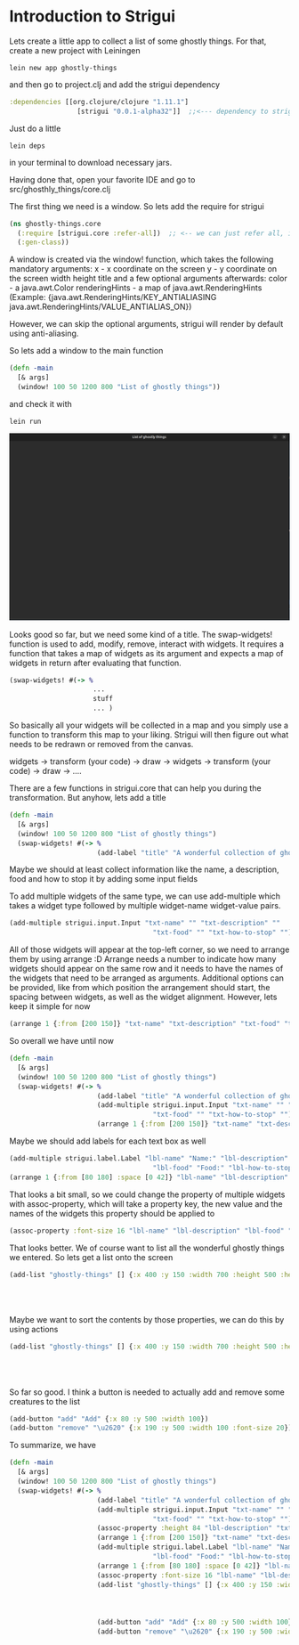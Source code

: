 # Introduction to Strigui

Lets create a little app to collect a list of some ghostly things. For that, create a new project with Leiningen

```
lein new app ghostly-things
```
and then go to project.clj and add the strigui dependency

```Clojure
:dependencies [[org.clojure/clojure "1.11.1"]
                 [strigui "0.0.1-alpha32"]]  ;;<--- dependency to strigui
```

Just do a little
```
lein deps
```
in your terminal to download necessary jars.

Having done that, open your favorite IDE and go to src/ghosthly_things/core.clj

The first thing we need is a window. So lets add the require for strigui

```Clojure
(ns ghostly-things.core
  (:require [strigui.core :refer-all])  ;; <-- we can just refer all, in bigger projects use an alias via :as gui  for example
  (:gen-class))
```

A window is created via the window! function, which takes the following mandatory arguments:
x - x coordinate on the screen
y - y coordinate on the screen
width
height
title
and a few optional arguments afterwards:
color - a java.awt.Color
renderingHints - a map of java.awt.RenderingHints (Example: {java.awt.RenderingHints/KEY_ANTIALIASING java.awt.RenderingHints/VALUE_ANTIALIAS_ON})

However, we can skip the optional arguments, strigui will render by default using anti-aliasing.

So lets add a window to the main function
```Clojure
(defn -main
  [& args]
  (window! 100 50 1200 800 "List of ghostly things"))
```

and check it with 
```
lein run
```

![](pics/tutorial-gt-01.png)

Looks good so far, but we need some kind of a title. The swap-widgets! function is used to add, modify, remove, interact with widgets.
It requires a function that takes a map of widgets as its argument and expects a map of widgets in return after evaluating that function.

```Clojure
(swap-widgets! #(-> %
                     ...
                     stuff
                     ... )
```

So basically all your widgets will be collected in a map and you simply use a function to transform this map to your liking. Strigui will
then figure out what needs to be redrawn or removed from the canvas.

widgets -> transform (your code) -> draw -> widgets -> transform (your code) -> draw -> .... 

There are a few functions in strigui.core that can help you during the transformation. But anyhow, lets add a title

```Clojure
(defn -main
  [& args]
  (window! 100 50 1200 800 "List of ghostly things")
  (swap-widgets! #(-> %
                      (add-label "title" "A wonderful collection of ghostly things" {:x 350 :y 50 :font-size 24}))))
```

Maybe we should at least collect information like the name, a description, food and how to stop it by adding some input fields

To add multiple widgets of the same type, we can use add-multiple which takes a widget type
followed by multiple widget-name widget-value pairs.

```Clojure
(add-multiple strigui.input.Input "txt-name" "" "txt-description" ""
                                    "txt-food" "" "txt-how-to-stop" "")
```

All of those widgets will appear at the top-left corner, so we need to arrange them by using arrange :D
Arrange needs a number to indicate how many widgets should appear on the same row and it needs to have the names of the widgets that need to be arranged as arguments.
Additional options can be provided, like from which position the arrangement should start, the spacing between widgets, as well as the widget alignment.
However, lets keep it simple for now

```Clojure
(arrange 1 {:from [200 150]} "txt-name" "txt-description" "txt-food" "txt-how-to-stop")
```

So overall we have until now

```Clojure
(defn -main
  [& args]
  (window! 100 50 1200 800 "List of ghostly things")
  (swap-widgets! #(-> %
                      (add-label "title" "A wonderful collection of ghostly things" {:x 350 :y 50 :font-size 24})
                      (add-multiple strigui.input.Input "txt-name" "" "txt-description" ""
                                    "txt-food" "" "txt-how-to-stop" "")
                      (arrange 1 {:from [200 150]} "txt-name" "txt-description" "txt-food" "txt-how-to-stop"))))
```

Maybe we should add labels for each text box as well

```Clojure
(add-multiple strigui.label.Label "lbl-name" "Name:" "lbl-description" "Description:"
                                    "lbl-food" "Food:" "lbl-how-to-stop" "Stop it with:")
(arrange 1 {:from [80 180] :space [0 42]} "lbl-name" "lbl-description" "lbl-food" "lbl-how-to-stop")
```

That looks a bit small, so we could change the property of multiple widgets with assoc-property,
which will take a property key, the new value and the names of the widgets this property should be applied to

```Clojure
(assoc-property :font-size 16 "lbl-name" "lbl-description" "lbl-food" "lbl-how-to-stop")
```

That looks better. We of course want to list all the wonderful ghostly things we entered. So lets get a list onto the screen

```Clojure
(add-list "ghostly-things" [] {:x 400 :y 150 :width 700 :height 500 :header [{:value "Name"}
                                                                            {:value "Description"}
                                                                            {:value "Food"}
                                                                            {:value "Stop it with"}]})
```

Maybe we want to sort the contents by those properties, we can do this by using actions

```Clojure
(add-list "ghostly-things" [] {:x 400 :y 150 :width 700 :height 500 :header [{:value "Name" :action :sort}
                                                                            {:value "Description" :action :sort}
                                                                            {:value "Food" :action :sort}
                                                                            {:value "Stop it with" :action :sort}]})
```

So far so good. I think a button is needed to actually add and remove some creatures to the list

```Clojure
(add-button "add" "Add" {:x 80 :y 500 :width 100})
(add-button "remove" "\u2620" {:x 190 :y 500 :width 100 :font-size 20})
```

To summarize, we have
```Clojure
(defn -main
  [& args]
  (window! 100 50 1200 800 "List of ghostly things")
  (swap-widgets! #(-> %
                      (add-label "title" "A wonderful collection of ghostly things" {:x 350 :y 50 :font-size 24})
                      (add-multiple strigui.input.Input "txt-name" "" "txt-description" ""
                                    "txt-food" "" "txt-how-to-stop" "")
                      (assoc-property :height 84 "lbl-description" "txt-description")
                      (arrange 1 {:from [200 150]} "txt-name" "txt-description" "txt-food" "txt-how-to-stop")
                      (add-multiple strigui.label.Label "lbl-name" "Name:" "lbl-description" "Description:"
                                    "lbl-food" "Food:" "lbl-how-to-stop" "Stop it with:")
                      (arrange 1 {:from [80 180] :space [0 42]} "lbl-name" "lbl-description" "lbl-food" "lbl-how-to-stop")
                      (assoc-property :font-size 16 "lbl-name" "lbl-description" "lbl-food" "lbl-how-to-stop")
                      (add-list "ghostly-things" [] {:x 400 :y 150 :width 700 :height 500 :header [{:value "Name" :action :sort}
                                                                                                   {:value "Description" :action :sort}
                                                                                                   {:value "Food" :action :sort}
                                                                                                   {:value "Stop it with" :action :sort}]})
                      (add-button "add" "Add" {:x 80 :y 500 :width 100})
                      (add-button "remove" "\u2620" {:x 190 :y 500 :width 100 :font-size 20}))))
```
